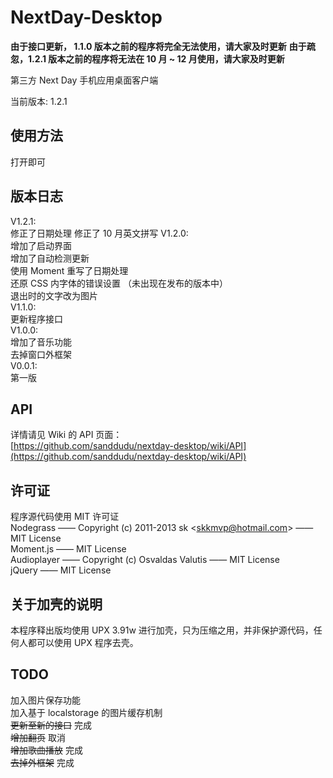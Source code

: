 NextDay-Desktop
===============

**由于接口更新， 1.1.0 版本之前的程序将完全无法使用，请大家及时更新**
**由于疏忽，1.2.1 版本之前的程序将无法在 10 月 ~ 12 月使用，请大家及时更新**

第三方 Next Day 手机应用桌面客户端

当前版本: 1.2.1

使用方法
----------
打开即可

版本日志
----------
V1.2.1:  
修正了日期处理
修正了 10 月英文拼写
V1.2.0:  
增加了启动界面  
增加了自动检测更新  
使用 Moment 重写了日期处理  
还原 CSS 内字体的错误设置 （未出现在发布的版本中）  
退出时的文字改为图片  
V1.1.0:  
更新程序接口  
V1.0.0:  
增加了音乐功能  
去掉窗口外框架  
V0.0.1:  
第一版

API
----------
详情请见 Wiki 的 API 页面：  
[https://github.com/sanddudu/nextday-desktop/wiki/API](https://github.com/sanddudu/nextday-desktop/wiki/API)


许可证
----------
程序源代码使用 MIT 许可证  
Nodegrass —— Copyright (c) 2011-2013 sk &lt;skkmvp@hotmail.com&gt; —— MIT License  
Moment.js —— MIT License  
Audioplayer —— Copyright (c) Osvaldas Valutis —— MIT License  
jQuery —— MIT License

关于加壳的说明
----------
本程序释出版均使用 UPX 3.91w 进行加壳，只为压缩之用，并非保护源代码，任何人都可以使用 UPX 程序去壳。

TODO
----------
加入图片保存功能  
加入基于 localstorage 的图片缓存机制  
~~更新至新的接口~~ 完成  
~~增加翻页~~ 取消  
~~增加歌曲播放~~ 完成  
~~去掉外框架~~ 完成

